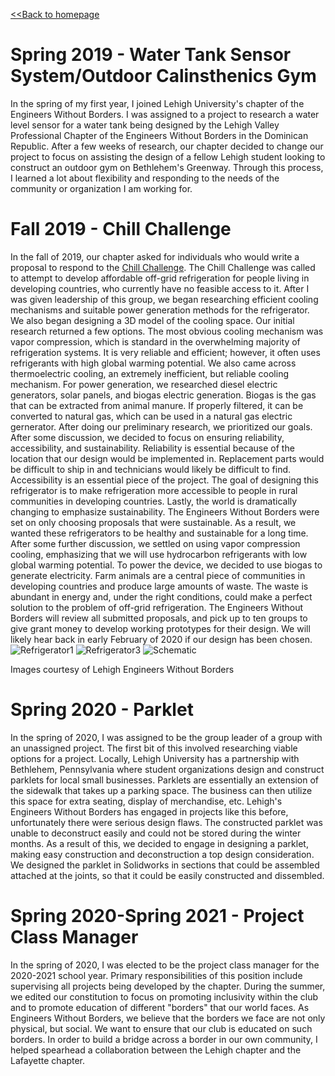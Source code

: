 [<<Back to homepage](https://liam-magargal.github.io/Liam-Magargal/)

# Spring 2019 - Water Tank Sensor System/Outdoor Calinsthenics Gym
  In the spring of my first year, I joined Lehigh University's chapter of the Engineers Without Borders. I was assigned to a project to research a water level sensor for a water tank being designed by the Lehigh Valley Professional Chapter of the Engineers Without Borders in the Dominican Republic. After a few weeks of research, our chapter decided to change our project to focus on assisting the design of a fellow Lehigh student looking to construct an outdoor gym on Bethlehem's Greenway. Through this process, I learned a lot about flexibility and responding to the needs of the community or organization I am working for.
  
# Fall 2019 - Chill Challenge
  In the fall of 2019, our chapter asked for individuals who would write a proposal to respond to the [Chill Challenge](https://www.ewb-usa.org/chill-challenge/). The Chill Challenge was called to attempt to develop affordable off-grid refrigeration for people living in developing countries, who currently have no feasible access to it. After I was given leadership of this group, we began researching efficient cooling mechanisms and suitable power generation methods for the refrigerator. We also began designing a 3D model of the cooling space. Our initial research returned a few options. The most obvious cooling mechanism was vapor compression, which is standard in the overwhelming majority of refrigeration systems. It is very reliable and efficient; however, it often uses refrigerants with high global warming potential. We also came across thermoelectric cooling, an extremely inefficient, but reliable cooling mechanism. For power generation, we researched diesel electric generators, solar panels, and biogas electric generation. Biogas is the gas that can be extracted from animal manure. If properly filtered, it can be converted to natural gas, which can be used in a natural gas electric gernerator. After doing our preliminary research, we prioritized our goals. After some discussion, we decided to focus on ensuring reliability, accessibility, and sustainability. Reliability is essential because of the location that our design would be implemented in. Replacement parts would be difficult to ship in and technicians would likely be difficult to find. Accessibility is an essential piece of the project. The goal of designing this refrigerator is to make refrigeration more accessible to people in rural communities in developing countries. Lastly, the world is dramatically changing to emphasize sustainability. The Engineers Without Borders were set on only choosing proposals that were sustainable. As a result, we wanted these refrigerators to be healthy and sustainable for a long time. After some further discussion, we settled on using vapor compression cooling, emphasizing that we will use hydrocarbon refrigerants with low global warming potential. To power the device, we decided to use biogas to generate electricity. Farm animals are a central piece of communities in developing countries and produce large amounts of waste. The waste is abundant in energy and, under the right conditions, could make a perfect solution to the problem of off-grid refrigeration. The Engineers Without Borders will review all submitted proposals, and pick up to ten groups to give grant money to develop working prototypes for their design. We will likely hear back in early February of 2020 if our design has been chosen.
![Refrigerator1](https://user-images.githubusercontent.com/59369935/71607359-b73aa380-2b46-11ea-8afc-768610b62320.png)
![Refrigerator3](https://user-images.githubusercontent.com/59369935/71607383-041e7a00-2b47-11ea-9bec-d974e45064d9.png)
![Schematic](https://user-images.githubusercontent.com/59369935/71607509-092ff900-2b48-11ea-99c5-6d55f461a7b6.jpg)

Images courtesy of Lehigh Engineers Without Borders

# Spring 2020 - Parklet
  In the spring of 2020, I was assigned to be the group leader of a group with an unassigned project. The first bit of this involved researching viable options for a project. Locally, Lehigh University has a partnership with Bethlehem, Pennsylvania where student organizations design and construct parklets for local small businesses. Parklets are essentially an extension of the sidewalk that takes up a parking space. The business can then utilize this space for extra seating, display of merchandise, etc. Lehigh's Engineers Without Borders has engaged in projects like this before, unfortunately there were serious design flaws. The constructed parklet was unable to deconstruct easily and could not be stored during the winter months. As a result of this, we decided to engage in designing a parklet, making easy construction and deconstruction a top design consideration. We designed the parklet in Solidworks in sections that could be assembled attached at the joints, so that it could be easily constructed and dissembled. 
  
# Spring 2020-Spring 2021 - Project Class Manager
  In the spring of 2020, I was elected to be the project class manager for the 2020-2021 school year. Primary responsibilities of this position include supervising all projects being developed by the chapter. During the summer, we edited our constitution to focus on promoting inclusivity within the club and to promote education of different "borders" that our world faces. As Engineers Without Borders, we believe that the borders we face are not only physical, but social. We want to ensure that our club is educated on such borders. In order to build a bridge across a border in our own community, I helped spearhead a collaboration between the Lehigh chapter and the Lafayette chapter.
